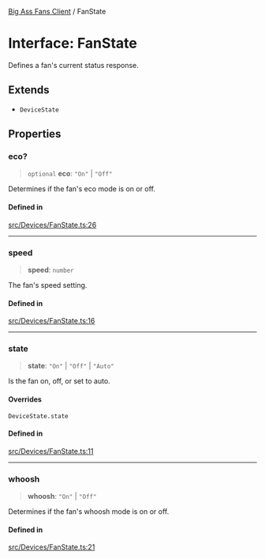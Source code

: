 [Big Ass Fans Client](../README.md) / FanState

# Interface: FanState

Defines a fan's current status response.

## Extends

- `DeviceState`

## Properties

### eco?

> `optional` **eco**: `"On"` \| `"Off"`

Determines if the fan's eco mode is on or off.

#### Defined in

[src/Devices/FanState.ts:26](https://github.com/mkellsy/baf-client/blob/289367c3ef8fe75588d41eda9372734a1c23f3c8/src/Devices/FanState.ts#L26)

***

### speed

> **speed**: `number`

The fan's speed setting.

#### Defined in

[src/Devices/FanState.ts:16](https://github.com/mkellsy/baf-client/blob/289367c3ef8fe75588d41eda9372734a1c23f3c8/src/Devices/FanState.ts#L16)

***

### state

> **state**: `"On"` \| `"Off"` \| `"Auto"`

Is the fan on, off, or set to auto.

#### Overrides

`DeviceState.state`

#### Defined in

[src/Devices/FanState.ts:11](https://github.com/mkellsy/baf-client/blob/289367c3ef8fe75588d41eda9372734a1c23f3c8/src/Devices/FanState.ts#L11)

***

### whoosh

> **whoosh**: `"On"` \| `"Off"`

Determines if the fan's whoosh mode is on or off.

#### Defined in

[src/Devices/FanState.ts:21](https://github.com/mkellsy/baf-client/blob/289367c3ef8fe75588d41eda9372734a1c23f3c8/src/Devices/FanState.ts#L21)

